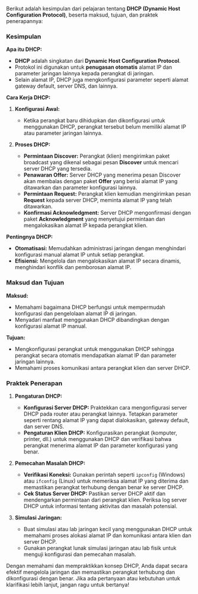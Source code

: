 Berikut adalah kesimpulan dari pelajaran tentang **DHCP (Dynamic Host Configuration Protocol)**, beserta maksud, tujuan, dan praktek penerapannya:

### Kesimpulan

**Apa itu DHCP:**
- **DHCP** adalah singkatan dari **Dynamic Host Configuration Protocol**.
- Protokol ini digunakan untuk **penugasan otomatis** alamat IP dan parameter jaringan lainnya kepada perangkat di jaringan.
- Selain alamat IP, DHCP juga mengkonfigurasi parameter seperti alamat gateway default, server DNS, dan lainnya.

**Cara Kerja DHCP:**

1. **Konfigurasi Awal:**
   - Ketika perangkat baru dihidupkan dan dikonfigurasi untuk menggunakan DHCP, perangkat tersebut belum memiliki alamat IP atau parameter jaringan lainnya.

2. **Proses DHCP:**
   - **Permintaan Discover:** Perangkat (klien) mengirimkan paket broadcast yang dikenal sebagai pesan **Discover** untuk mencari server DHCP yang tersedia.
   - **Penawaran Offer:** Server DHCP yang menerima pesan Discover akan membalas dengan paket **Offer** yang berisi alamat IP yang ditawarkan dan parameter konfigurasi lainnya.
   - **Permintaan Request:** Perangkat klien kemudian mengirimkan pesan **Request** kepada server DHCP, meminta alamat IP yang telah ditawarkan.
   - **Konfirmasi Acknowledgment:** Server DHCP mengonfirmasi dengan paket **Acknowledgment** yang menyetujui permintaan dan mengalokasikan alamat IP kepada perangkat klien.

**Pentingnya DHCP:**
- **Otomatisasi:** Memudahkan administrasi jaringan dengan menghindari konfigurasi manual alamat IP untuk setiap perangkat.
- **Efisiensi:** Mengelola dan mengalokasikan alamat IP secara dinamis, menghindari konflik dan pemborosan alamat IP.

### Maksud dan Tujuan

**Maksud:**
- Memahami bagaimana DHCP berfungsi untuk mempermudah konfigurasi dan pengelolaan alamat IP di jaringan.
- Menyadari manfaat menggunakan DHCP dibandingkan dengan konfigurasi alamat IP manual.

**Tujuan:**
- Mengkonfigurasi perangkat untuk menggunakan DHCP sehingga perangkat secara otomatis mendapatkan alamat IP dan parameter jaringan lainnya.
- Memahami proses komunikasi antara perangkat klien dan server DHCP.

### Praktek Penerapan

1. **Pengaturan DHCP:**
   - **Konfigurasi Server DHCP:** Praktekkan cara mengonfigurasi server DHCP pada router atau perangkat lainnya. Tetapkan parameter seperti rentang alamat IP yang dapat dialokasikan, gateway default, dan server DNS.
   - **Pengaturan Klien DHCP:** Konfigurasikan perangkat (komputer, printer, dll.) untuk menggunakan DHCP dan verifikasi bahwa perangkat menerima alamat IP dan parameter konfigurasi yang benar.

2. **Pemecahan Masalah DHCP:**
   - **Verifikasi Koneksi:** Gunakan perintah seperti `ipconfig` (Windows) atau `ifconfig` (Linux) untuk memeriksa alamat IP yang diterima dan memastikan perangkat terhubung dengan benar ke server DHCP.
   - **Cek Status Server DHCP:** Pastikan server DHCP aktif dan mendengarkan permintaan dari perangkat klien. Periksa log server DHCP untuk informasi tentang aktivitas dan masalah potensial.

3. **Simulasi Jaringan:**
   - Buat simulasi atau lab jaringan kecil yang menggunakan DHCP untuk memahami proses alokasi alamat IP dan komunikasi antara klien dan server DHCP.
   - Gunakan perangkat lunak simulasi jaringan atau lab fisik untuk menguji konfigurasi dan pemecahan masalah.

Dengan memahami dan mempraktikkan konsep DHCP, Anda dapat secara efektif mengelola jaringan dan memastikan perangkat terhubung dan dikonfigurasi dengan benar. Jika ada pertanyaan atau kebutuhan untuk klarifikasi lebih lanjut, jangan ragu untuk bertanya!